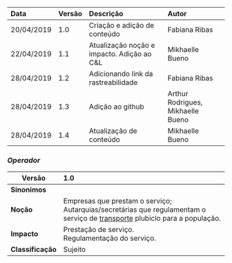 |Data|Versão|Descrição|Autor|
|:---|:---|:---|:---|
|20/04/2019|1.0|Criação e adição de conteúdo|Fabiana Ribas|
|22/04/2019|1.1|Atualização noção e impacto. Adição ao C&L|Mikhaelle Bueno|
|28/04/2019|1.2|Adicionando link da rastreabilidade|Fabiana Ribas|
|28/04/2019|1.3|Adição ao github|Arthur Rodrigues, Mikhaelle Bueno|
|28/04/2019|1.4|Atualização de conteúdo|Mikhaelle Bueno|

### ***<a name="operador">Operador</a>***


|Versão|1.0
|-|:-|
|**Sinonimos**|
|**Noção**|Empresas que prestam o serviço;<br>Autarquias/secretárias que regulamentam o serviço de [transporte](#transporte) plubiclo para a população. |
|**Impacto**|Prestação de serviço.<br>Regulamentação do serviço.|
|**Classificação**| Sujeito
